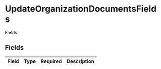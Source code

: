 # UpdateOrganizationDocumentsFields

Fields


## Fields

| Field       | Type        | Required    | Description |
| ----------- | ----------- | ----------- | ----------- |